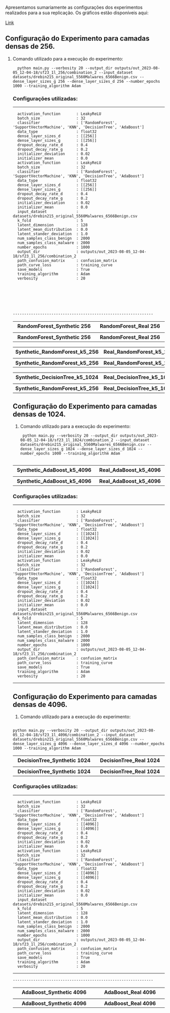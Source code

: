 Apresentamos sumariamente as configurações dos experimentos realizados para a sua replicação.
Os gráficos estão disponíveis aqui: 

[Link](https://github.com/LEA-SF23/DroidAugmentor/tree/main/Campains_Results)






## Configuração do Experimento para camadas densas de 256. 

1. Comando utilizado para a execução do experimento:
   ```
     python main.py --verbosity 20 --output_dir outputs/out_2023-08-05_12-04-18/sf23_1l_256/combination_2 --input_dataset datasets/drebin215_original_5560Malwares_6566Benign.csv --dense_layer_sizes_g 256 --dense_layer_sizes_d 256 --number_epochs 1000 --training_algorithm Adam

   ```

   <table>
    <tbody> 
        <tr>
            <th width="20%">RandomForest_Synthetic 256</th>
            <th width="20%">RandomForest_Real 256 </th>
        </tr>
        <tr>
            <td><img src="https://github.com/LEA-SF23/DroidAugmentor/blob/main/Campains_Results/256/RandomForest_Synthetic_page_1.png" alt="" style="max-width:160%;"></td>
            <td><img src="https://github.com/LEA-SF23/DroidAugmentor/blob/main/Campains_Results/256/RandomForest_Real_page_1.png" alt="" style="max-width:160%;"></td>
        </tr>
    <tbody> 
        <tr>
            <th width="20%">RandomForest_Synthetic 256</th>
            <th width="20%">RandomForest_Real 256</th>
        </tr>
        <tr>

 
### Configurações utilizadas:


  --------------------------------------------------------------

      activation_function       : LeakyReLU
      batch_size                : 32
      classifier                : ['RandomForest', 'SupportVectorMachine', 'KNN', 'DecisionTree', 'AdaBoost']
      data_type                 : float32
      dense_layer_sizes_d       : [[256]]
      dense_layer_sizes_g       : [[256]]
      dropout_decay_rate_d      : 0.4
      dropout_decay_rate_g      : 0.2
      initializer_deviation     : 0.02
      initializer_mean          : 0.0
      activation_function       : LeakyReLU
      batch_size                : 32
      classifier                : ['RandomForest', 'SupportVectorMachine', 'KNN', 'DecisionTree', 'AdaBoost']
      data_type                 : float32
      dense_layer_sizes_d       : [[256]]
      dense_layer_sizes_g       : [[256]]
      dropout_decay_rate_d      : 0.4
      dropout_decay_rate_g      : 0.2
      initializer_deviation     : 0.02
      initializer_mean          : 0.0
      input_dataset             : datasets/drebin215_original_5560Malwares_6566Benign.csv
      k_fold                    : 5
      latent_dimension          : 128
      latent_mean_distribution  : 0.0
      latent_stander_deviation  : 1.0
      num_samples_class_benign  : 2000
      num_samples_class_malware : 2000
      number_epochs             : 1000
      output_dir                : outputs/out_2023-08-05_12-04-18/sf23_1l_256/combination_2
      path_confusion_matrix     : confusion_matrix
      path_curve_loss           : training_curve
      save_models               : True
      training_algorithm        : Adam
      verbosity                 : 20
      

     

   
                      

    --------------------------------------------------------------

  <table>
    <tbody> 
        <tr>
            <th width="20%">Synthetic_RandomForest_k5_256</th>
            <th width="20%">Real_RandomForest_k5_256</th>
        </tr>
        <tr>
            <td><img src="https://github.com/LEA-SF23/DroidAugmentor/blob/main/Campains_Results/256/confusion_matrix/CM_Synthetic_RandomForest_k5_page_1.png" alt="" style="max-width:160%;"></td>
            <td><img src="https://github.com/LEA-SF23/DroidAugmentor/blob/main/Campains_Results/256/confusion_matrix/CM_Real_RandomForest_k5_page_1.png" alt="" style="max-width:160%;"></td>
        </tr>
    <tbody> 
        <tr>
            <th width="20%">Synthetic_RandomForest_k5_256</th>
            <th width="20%">Real_RandomForest_k5_256</th>
        </tr>
        <tr>



  <table>
    <tbody> 
        <tr>
            <th width="20%">Synthetic_DecisionTree_k5_1024</th>
            <th width="20%">Real_DecisionTree_k5_1024</th>
        </tr>
        <tr>
            <td><img src="https://github.com/LEA-SF23/DroidAugmentor/blob/main/Campains_Results/1024/confusion_matrix/CM_Synthetic_DecisionTree_k5_page_1.png" alt="" style="max-width:160%;"></td>
            <td><img src="https://github.com/LEA-SF23/DroidAugmentor/blob/main/Campains_Results/1024/confusion_matrix/CM_Real_DecisionTree_k5_page_1.png" alt="" style="max-width:160%;"></td>
        </tr>
    <tbody> 
        <tr>
            <th width="20%">Synthetic_RandomForest_k5_256</th>
            <th width="20%">Real_DecisionTree_k5_1024</th>
        </tr>
        <tr>



  <table>
    <tbody> 
        <tr>
            <th width="20%">Synthetic_AdaBoost_k5_4096</th>
            <th width="20%">Real_AdaBoost_k5_4096</th>
        </tr>
        <tr>
            <td><img src="https://github.com/LEA-SF23/DroidAugmentor/blob/main/Campains_Results/4096/confusion_matrix/CM_Synthetic_AdaBoost_k5_page_1.png" alt="" style="max-width:160%;"></td>
            <td><img src="https://github.com/LEA-SF23/DroidAugmentor/blob/main/Campains_Results/4096/confusion_matrix/CM_Real_AdaBoost_k5_page_1.png" alt="" style="max-width:160%;"></td>
        </tr>
    <tbody> 
        <tr>
            <th width="20%">Synthetic_AdaBoost_k5_4096</th>
            <th width="20%">Real_AdaBoost_k5_4096</th>
        </tr>
        <tr>




## Configuração do Experimento para camadas densas de 1024. 

1. Comando utilizado para a execução do experimento:
   ```
    python main.py --verbosity 20 --output_dir outputs/out_2023-08-05_12-04-18/sf23_1l_1024/combination_2 --input_dataset datasets/drebin215_original_5560Malwares_6566Benign.csv --dense_layer_sizes_g 1024 --dense_layer_sizes_d 1024 --number_epochs 1000 --training_algorithm Adam


   ```
       
  <table>
    <tbody> 
        <tr>
            <th width="20%">DecisionTree_Synthetic 1024</th>
            <th width="20%">DecisionTree_Real 1024 </th>
        </tr>
        <tr>
            <td><img src="https://github.com/LEA-SF23/DroidAugmentor/blob/main/Campains_Results/1024/DecisionTree_Synthetic_page_1.png" alt="" style="max-width:160%;"></td>
            <td><img src="https://github.com/LEA-SF23/DroidAugmentor/blob/main/Campains_Results/1024/DecisionTree_Real_page_1.png" alt="" style="max-width:160%;"></td>
        </tr>
    <tbody> 
        <tr>
            <th width="20%">DecisionTree_Synthetic 1024</th>
            <th width="20%">DecisionTree_Real 1024</th>
        </tr>
        <tr>






   ### Configurações utilizadas:


  --------------------------------------------------------------

      activation_function       : LeakyReLU
      batch_size                : 32
      classifier                : ['RandomForest', 'SupportVectorMachine', 'KNN', 'DecisionTree', 'AdaBoost']
      data_type                 : float32
      dense_layer_sizes_d       : [[1024]]
      dense_layer_sizes_g       : [[1024]]
      dropout_decay_rate_d      : 0.4
      dropout_decay_rate_g      : 0.2
      initializer_deviation     : 0.02
      initializer_mean          : 0.0
      activation_function       : LeakyReLU
      batch_size                : 32
      classifier                : ['RandomForest', 'SupportVectorMachine', 'KNN', 'DecisionTree', 'AdaBoost']
      data_type                 : float32
      dense_layer_sizes_d       : [[1024]]
      dense_layer_sizes_g       : [[1024]]
      dropout_decay_rate_d      : 0.4
      dropout_decay_rate_g      : 0.2
      initializer_deviation     : 0.02
      initializer_mean          : 0.0
      input_dataset             : datasets/drebin215_original_5560Malwares_6566Benign.csv
      k_fold                    : 5
      latent_dimension          : 128
      latent_mean_distribution  : 0.0
      latent_stander_deviation  : 1.0
      num_samples_class_benign  : 2000
      num_samples_class_malware : 2000
      number_epochs             : 1000
      output_dir                : outputs/out_2023-08-05_12-04-18/sf23_1l_256/combination_2
      path_confusion_matrix     : confusion_matrix
      path_curve_loss           : training_curve
      save_models               : True
      training_algorithm        : Adam
      verbosity                 : 20
      

--------------------------------------------------------------

## Configuração do Experimento para camadas densas de 4096. 

1. Comando utilizado para a execução do experimento:
  
 ```
 
python main.py --verbosity 20 --output_dir outputs/out_2023-08-05_12-04-18/sf23_1l_4096/combination_2 --input_dataset datasets/drebin215_original_5560Malwares_6566Benign.csv --dense_layer_sizes_g 4096 --dense_layer_sizes_d 4096 --number_epochs 1000 --training_algorithm Adam
   ```
 <table>
    <tbody> 
        <tr>
            <th width="20%">AdaBoost_Synthetic 4096</th>
            <th width="20%">AdaBoost_Real 4096</th>
        </tr>
        <tr>
            <td><img src="https://github.com/LEA-SF23/DroidAugmentor/blob/main/Campains_Results/4096/AdaBoost_Synthetic_page_1.png" alt="" style="max-width:160%;"></td>
            <td><img src="https://github.com/LEA-SF23/DroidAugmentor/blob/main/Campains_Results/4096/AdaBoost_Real_page_1.png" alt="" style="max-width:160%;"></td>
        </tr>
    <tbody> 
        <tr>
            <th width="20%">AdaBoost_Synthetic 4096</th>
            <th width="20%">AdaBoost_Real 4096</th>
        </tr>
        <tr>

 ### Configurações utilizadas:


  --------------------------------------------------------------

      activation_function       : LeakyReLU
      batch_size                : 32
      classifier                : ['RandomForest', 'SupportVectorMachine', 'KNN', 'DecisionTree', 'AdaBoost']
      data_type                 : float32
      dense_layer_sizes_d       : [[4096]]
      dense_layer_sizes_g       : [[4096]]
      dropout_decay_rate_d      : 0.4
      dropout_decay_rate_g      : 0.2
      initializer_deviation     : 0.02
      initializer_mean          : 0.0
      activation_function       : LeakyReLU
      batch_size                : 32
      classifier                : ['RandomForest', 'SupportVectorMachine', 'KNN', 'DecisionTree', 'AdaBoost']
      data_type                 : float32
      dense_layer_sizes_d       : [[4096]]
      dense_layer_sizes_g       : [[4096]]
      dropout_decay_rate_d      : 0.4
      dropout_decay_rate_g      : 0.2
      initializer_deviation     : 0.02
      initializer_mean          : 0.0
      input_dataset             : datasets/drebin215_original_5560Malwares_6566Benign.csv
      k_fold                    : 5
      latent_dimension          : 128
      latent_mean_distribution  : 0.0
      latent_stander_deviation  : 1.0
      num_samples_class_benign  : 2000
      num_samples_class_malware : 2000
      number_epochs             : 1000
      output_dir                : outputs/out_2023-08-05_12-04-18/sf23_1l_256/combination_2
      path_confusion_matrix     : confusion_matrix
      path_curve_loss           : training_curve
      save_models               : True
      training_algorithm        : Adam
      verbosity                 : 20
      

--------------------------------------------------------------
   
                      

    --------------------------------------------------------------


